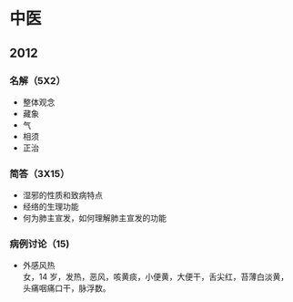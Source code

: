 # 中医  
## 2012  
### 名解（5X2）  
- 整体观念  
- 藏象  
- 气  
- 相须  
- 正治  

### 简答（3X15）  
- 湿邪的性质和致病特点
- 经络的生理功能
- 何为肺主宣发，如何理解肺主宣发的功能  

### 病例讨论（15)  
- 外感风热  
女，14 岁，发热，恶风，咳黄痰，小便黄，大便干，舌尖红，苔薄白淡黄，头痛咽痛口干，脉浮数。
